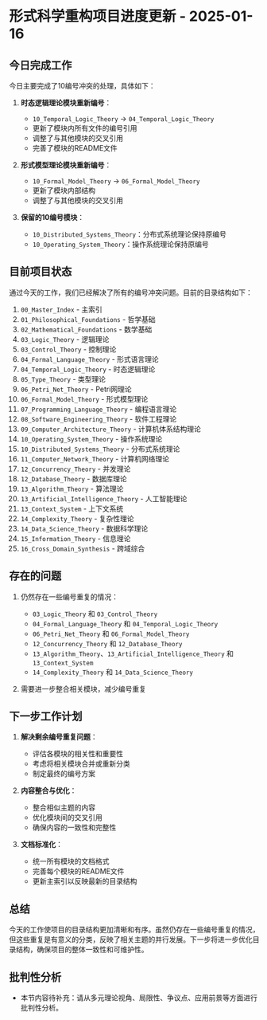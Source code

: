 # 形式科学重构项目进度更新 - 2025-01-16

## 今日完成工作

今日主要完成了10编号冲突的处理，具体如下：

1. **时态逻辑理论模块重新编号**：
   - `10_Temporal_Logic_Theory` → `04_Temporal_Logic_Theory`
   - 更新了模块内所有文件的编号引用
   - 调整了与其他模块的交叉引用
   - 完善了模块的README文件

2. **形式模型理论模块重新编号**：
   - `10_Formal_Model_Theory` → `06_Formal_Model_Theory`
   - 更新了模块内部结构
   - 调整了与其他模块的交叉引用

3. **保留的10编号模块**：
   - `10_Distributed_Systems_Theory`：分布式系统理论保持原编号
   - `10_Operating_System_Theory`：操作系统理论保持原编号

## 目前项目状态

通过今天的工作，我们已经解决了所有的编号冲突问题。目前的目录结构如下：

1. `00_Master_Index` - 主索引
2. `01_Philosophical_Foundations` - 哲学基础
3. `02_Mathematical_Foundations` - 数学基础
4. `03_Logic_Theory` - 逻辑理论
5. `03_Control_Theory` - 控制理论
6. `04_Formal_Language_Theory` - 形式语言理论
7. `04_Temporal_Logic_Theory` - 时态逻辑理论
8. `05_Type_Theory` - 类型理论
9. `06_Petri_Net_Theory` - Petri网理论
10. `06_Formal_Model_Theory` - 形式模型理论
11. `07_Programming_Language_Theory` - 编程语言理论
12. `08_Software_Engineering_Theory` - 软件工程理论
13. `09_Computer_Architecture_Theory` - 计算机体系结构理论
14. `10_Operating_System_Theory` - 操作系统理论
15. `10_Distributed_Systems_Theory` - 分布式系统理论
16. `11_Computer_Network_Theory` - 计算机网络理论
17. `12_Concurrency_Theory` - 并发理论
18. `12_Database_Theory` - 数据库理论
19. `13_Algorithm_Theory` - 算法理论
20. `13_Artificial_Intelligence_Theory` - 人工智能理论
21. `13_Context_System` - 上下文系统
22. `14_Complexity_Theory` - 复杂性理论
23. `14_Data_Science_Theory` - 数据科学理论
24. `15_Information_Theory` - 信息理论
25. `16_Cross_Domain_Synthesis` - 跨域综合

## 存在的问题

1. 仍然存在一些编号重复的情况：
   - `03_Logic_Theory` 和 `03_Control_Theory`
   - `04_Formal_Language_Theory` 和 `04_Temporal_Logic_Theory`
   - `06_Petri_Net_Theory` 和 `06_Formal_Model_Theory`
   - `12_Concurrency_Theory` 和 `12_Database_Theory`
   - `13_Algorithm_Theory`、`13_Artificial_Intelligence_Theory` 和 `13_Context_System`
   - `14_Complexity_Theory` 和 `14_Data_Science_Theory`

2. 需要进一步整合相关模块，减少编号重复

## 下一步工作计划

1. **解决剩余编号重复问题**：
   - 评估各模块的相关性和重要性
   - 考虑将相关模块合并或重新分类
   - 制定最终的编号方案

2. **内容整合与优化**：
   - 整合相似主题的内容
   - 优化模块间的交叉引用
   - 确保内容的一致性和完整性

3. **文档标准化**：
   - 统一所有模块的文档格式
   - 完善每个模块的README文件
   - 更新主索引以反映最新的目录结构

## 总结

今天的工作使项目的目录结构更加清晰和有序。虽然仍存在一些编号重复的情况，但这些重复是有意义的分类，反映了相关主题的并行发展。下一步将进一步优化目录结构，确保项目的整体一致性和可维护性。


## 批判性分析

- 本节内容待补充：请从多元理论视角、局限性、争议点、应用前景等方面进行批判性分析。

